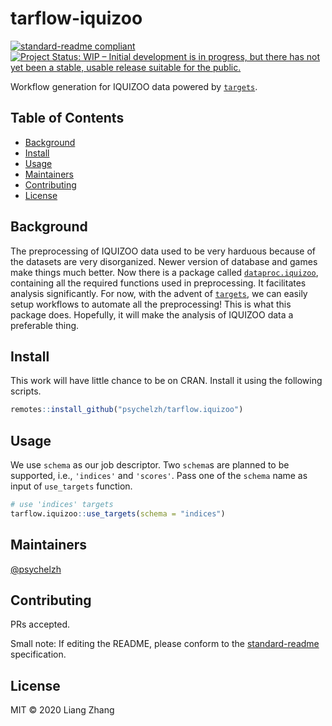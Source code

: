 # tarflow-iquizoo

[![standard-readme compliant](https://img.shields.io/badge/standard--readme-OK-green.svg?style=flat-square)](https://github.com/RichardLitt/standard-readme) [![Project Status: WIP – Initial development is in progress, but there has not yet been a stable, usable release suitable for the public.](https://www.repostatus.org/badges/latest/wip.svg)](https://www.repostatus.org/#wip)

Workflow generation for IQUIZOO data powered by [`targets`](https://github.com/wlandau/targets).

## Table of Contents

- [Background](#background)
- [Install](#install)
- [Usage](#usage)
- [Maintainers](#maintainers)
- [Contributing](#contributing)
- [License](#license)

## Background

The preprocessing of IQUIZOO data used to be very harduous because of the datasets are very disorganized. Newer version of database and games make things much better. Now there is a package called [`dataproc.iquizoo`](https://github.com/psychelzh/dataproc.iquizoo), containing all the required functions used in preprocessing. It facilitates analysis significantly. For now, with the advent of [`targets`](https://github.com/wlandau/targets), we can easily setup workflows to automate all the preprocessing! This is what this package does. Hopefully, it will make the analysis of IQUIZOO data a preferable thing.

## Install

This work will have little chance to be on CRAN. Install it using the following scripts.

```r
remotes::install_github("psychelzh/tarflow.iquizoo")
```

## Usage

We use `schema` as our job descriptor. Two `schema`s are planned to be supported, i.e., `'indices'` and `'scores'`. Pass one of the `schema` name as input of `use_targets` function.

```r
# use 'indices' targets
tarflow.iquizoo::use_targets(schema = "indices")
```

## Maintainers

[@psychelzh](https://github.com/psychelzh)

## Contributing

PRs accepted.

Small note: If editing the README, please conform to the [standard-readme](https://github.com/RichardLitt/standard-readme) specification.

## License

MIT © 2020 Liang Zhang
